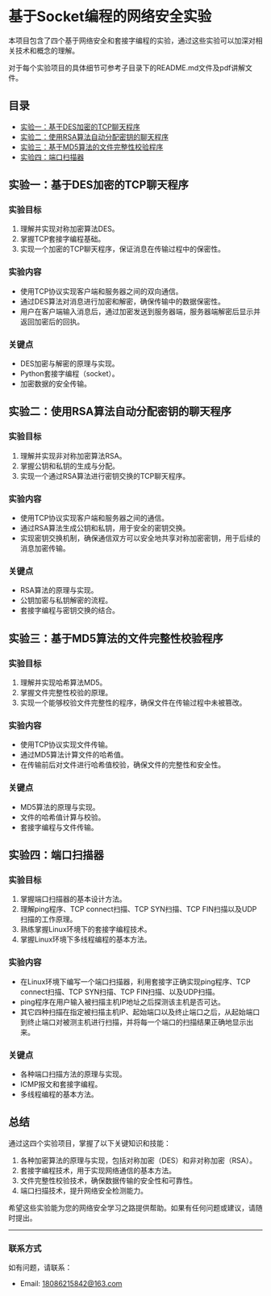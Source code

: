 # 基于Socket编程的网络安全实验

本项目包含了四个基于网络安全和套接字编程的实验，通过这些实验可以加深对相关技术和概念的理解。

对于每个实验项目的具体细节可参考子目录下的README.md文件及pdf讲解文件。

## 目录

- [实验一：基于DES加密的TCP聊天程序](#实验一基于des加密的tcp聊天程序)
- [实验二：使用RSA算法自动分配密钥的聊天程序](#实验二使用rsa算法自动分配密钥的聊天程序)
- [实验三：基于MD5算法的文件完整性校验程序](#实验三基于md5算法的文件完整性校验程序)
- [实验四：端口扫描器](#实验四端口扫描器)

## 实验一：基于DES加密的TCP聊天程序

### 实验目标

1. 理解并实现对称加密算法DES。
2. 掌握TCP套接字编程基础。
3. 实现一个加密的TCP聊天程序，保证消息在传输过程中的保密性。

### 实验内容

- 使用TCP协议实现客户端和服务器之间的双向通信。
- 通过DES算法对消息进行加密和解密，确保传输中的数据保密性。
- 用户在客户端输入消息后，通过加密发送到服务器端，服务器端解密后显示并返回加密后的回执。

### 关键点

- DES加密与解密的原理与实现。
- Python套接字编程（socket）。
- 加密数据的安全传输。

## 实验二：使用RSA算法自动分配密钥的聊天程序

### 实验目标

1. 理解并实现非对称加密算法RSA。
2. 掌握公钥和私钥的生成与分配。
3. 实现一个通过RSA算法进行密钥交换的TCP聊天程序。

### 实验内容

- 使用TCP协议实现客户端和服务器之间的通信。
- 通过RSA算法生成公钥和私钥，用于安全的密钥交换。
- 实现密钥交换机制，确保通信双方可以安全地共享对称加密密钥，用于后续的消息加密传输。

### 关键点

- RSA算法的原理与实现。
- 公钥加密与私钥解密的流程。
- 套接字编程与密钥交换的结合。

## 实验三：基于MD5算法的文件完整性校验程序

### 实验目标

1. 理解并实现哈希算法MD5。
2. 掌握文件完整性校验的原理。
3. 实现一个能够校验文件完整性的程序，确保文件在传输过程中未被篡改。

### 实验内容

- 使用TCP协议实现文件传输。
- 通过MD5算法计算文件的哈希值。
- 在传输前后对文件进行哈希值校验，确保文件的完整性和安全性。

### 关键点

- MD5算法的原理与实现。
- 文件的哈希值计算与校验。
- 套接字编程与文件传输。

## 实验四：端口扫描器

### 实验目标

1. 掌握端口扫描器的基本设计方法。
2. 理解ping程序、TCP connect扫描、TCP SYN扫描、TCP FIN扫描以及UDP扫描的工作原理。
3. 熟练掌握Linux环境下的套接字编程技术。
4. 掌握Linux环境下多线程编程的基本方法。

### 实验内容

- 在Linux环境下编写一个端口扫描器，利用套接字正确实现ping程序、TCP connect扫描、TCP SYN扫描、TCP FIN扫描、以及UDP扫描。
- ping程序在用户输入被扫描主机IP地址之后探测该主机是否可达。
- 其它四种扫描在指定被扫描主机IP、起始端口以及终止端口之后，从起始端口到终止端口对被测主机进行扫描，并将每一个端口的扫描结果正确地显示出来。

### 关键点

- 各种端口扫描方法的原理与实现。
- ICMP报文和套接字编程。
- 多线程编程的基本方法。

## 总结

通过这四个实验项目，掌握了以下关键知识和技能：

1. 各种加密算法的原理与实现，包括对称加密（DES）和非对称加密（RSA）。
2. 套接字编程技术，用于实现网络通信的基本方法。
3. 文件完整性校验技术，确保数据传输的安全性和可靠性。
4. 端口扫描技术，提升网络安全检测能力。

希望这些实验能为您的网络安全学习之路提供帮助。如果有任何问题或建议，请随时提出。

---

### 联系方式

如有问题，请联系：

- Email: 18086215842@163.com


